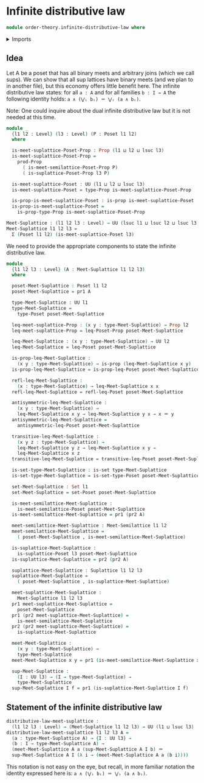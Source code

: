 # Infinite distributive law

```agda
module order-theory.infinite-distributive-law where
```

<details><summary>Imports</summary>

```agda
open import foundation.dependent-pair-types
open import foundation.identity-types
open import foundation.propositions
open import foundation.sets
open import foundation.universe-levels

open import order-theory.meet-semilattices
open import order-theory.posets
open import order-theory.suplattices
```

</details>

## Idea

Let A be a poset that has all binary meets and arbitrary joins (which we call
sups). We can show that all sup lattices have binary meets (and we plan to in
another file), but this economy offers little benefit here. The infinite
distributive law states: for all `a : A` and for all families `b : I → A` the
following identity holds: `a ∧ (‌‌‌⋁ᵢ bᵢ) ＝ ⋁ᵢ (a ∧ bᵢ)`.

Note: One could inquire about the dual infinite distributive law but it is not
needed at this time.

```agda
module _
  {l1 l2 : Level} (l3 : Level) (P : Poset l1 l2)
  where

  is-meet-suplattice-Poset-Prop : Prop (l1 ⊔ l2 ⊔ lsuc l3)
  is-meet-suplattice-Poset-Prop =
    prod-Prop
      ( is-meet-semilattice-Poset-Prop P)
      ( is-suplattice-Poset-Prop l3 P)

  is-meet-suplattice-Poset : UU (l1 ⊔ l2 ⊔ lsuc l3)
  is-meet-suplattice-Poset = type-Prop is-meet-suplattice-Poset-Prop

  is-prop-is-meet-suplattice-Poset : is-prop is-meet-suplattice-Poset
  is-prop-is-meet-suplattice-Poset =
    is-prop-type-Prop is-meet-suplattice-Poset-Prop

Meet-Suplattice : (l1 l2 l3 : Level) → UU (lsuc l1 ⊔ lsuc l2 ⊔ lsuc l3)
Meet-Suplattice l1 l2 l3 =
  Σ (Poset l1 l2) (is-meet-suplattice-Poset l3)
```

We need to provide the appropriate components to state the infinite distributive
law.

```agda
module _
  {l1 l2 l3 : Level} (A : Meet-Suplattice l1 l2 l3)
  where

  poset-Meet-Suplattice : Poset l1 l2
  poset-Meet-Suplattice = pr1 A

  type-Meet-Suplattice : UU l1
  type-Meet-Suplattice =
    type-Poset poset-Meet-Suplattice

  leq-meet-suplattice-Prop : (x y : type-Meet-Suplattice) → Prop l2
  leq-meet-suplattice-Prop = leq-Poset-Prop poset-Meet-Suplattice

  leq-Meet-Suplattice : (x y : type-Meet-Suplattice) → UU l2
  leq-Meet-Suplattice = leq-Poset poset-Meet-Suplattice

  is-prop-leq-Meet-Suplattice :
    (x y : type-Meet-Suplattice) → is-prop (leq-Meet-Suplattice x y)
  is-prop-leq-Meet-Suplattice = is-prop-leq-Poset poset-Meet-Suplattice

  refl-leq-Meet-Suplattice :
    (x : type-Meet-Suplattice) → leq-Meet-Suplattice x x
  refl-leq-Meet-Suplattice = refl-leq-Poset poset-Meet-Suplattice

  antisymmetric-leq-Meet-Suplattice :
    (x y : type-Meet-Suplattice) →
    leq-Meet-Suplattice x y → leq-Meet-Suplattice y x → x ＝ y
  antisymmetric-leq-Meet-Suplattice =
    antisymmetric-leq-Poset poset-Meet-Suplattice

  transitive-leq-Meet-Suplattice :
    (x y z : type-Meet-Suplattice) →
    leq-Meet-Suplattice y z → leq-Meet-Suplattice x y →
    leq-Meet-Suplattice x z
  transitive-leq-Meet-Suplattice = transitive-leq-Poset poset-Meet-Suplattice

  is-set-type-Meet-Suplattice : is-set type-Meet-Suplattice
  is-set-type-Meet-Suplattice = is-set-type-Poset poset-Meet-Suplattice

  set-Meet-Suplattice : Set l1
  set-Meet-Suplattice = set-Poset poset-Meet-Suplattice

  is-meet-semilattice-Meet-Suplattice :
    is-meet-semilattice-Poset poset-Meet-Suplattice
  is-meet-semilattice-Meet-Suplattice = pr1 (pr2 A)

  meet-semilattice-Meet-Suplattice : Meet-Semilattice l1 l2
  meet-semilattice-Meet-Suplattice =
    ( poset-Meet-Suplattice , is-meet-semilattice-Meet-Suplattice)

  is-suplattice-Meet-Suplattice :
    is-suplattice-Poset l3 poset-Meet-Suplattice
  is-suplattice-Meet-Suplattice = pr2 (pr2 A)

  suplattice-Meet-Suplattice : Suplattice l1 l2 l3
  suplattice-Meet-Suplattice =
    ( poset-Meet-Suplattice , is-suplattice-Meet-Suplattice)

  meet-suplattice-Meet-Suplattice :
    Meet-Suplattice l1 l2 l3
  pr1 meet-suplattice-Meet-Suplattice =
    poset-Meet-Suplattice
  pr1 (pr2 meet-suplattice-Meet-Suplattice) =
    is-meet-semilattice-Meet-Suplattice
  pr2 (pr2 meet-suplattice-Meet-Suplattice) =
    is-suplattice-Meet-Suplattice

  meet-Meet-Suplattice :
    (x y : type-Meet-Suplattice) →
    type-Meet-Suplattice
  meet-Meet-Suplattice x y = pr1 (is-meet-semilattice-Meet-Suplattice x y)

  sup-Meet-Suplattice :
    (I : UU l3) → (I → type-Meet-Suplattice) →
    type-Meet-Suplattice
  sup-Meet-Suplattice I f = pr1 (is-suplattice-Meet-Suplattice I f)
```

## Statement of the infinite distributive law

```agda
distributive-law-meet-suplattice :
  (l1 l2 l3 : Level) → (Meet-Suplattice l1 l2 l3) → UU (l1 ⊔ lsuc l3)
distributive-law-meet-suplattice l1 l2 l3 A =
  (a : type-Meet-Suplattice A) → {I : UU l3} →
  (b : I → type-Meet-Suplattice A) →
  (meet-Meet-Suplattice A a (sup-Meet-Suplattice A I b) ＝
  sup-Meet-Suplattice A I (λ i → (meet-Meet-Suplattice A a (b i))))
```

This notation is not easy on the eye, but recall, in more familiar notation the
identity expressed here is: `a ∧ (‌‌‌⋁ᵢ bᵢ) ＝ ⋁ᵢ (a ∧ bᵢ)`.
